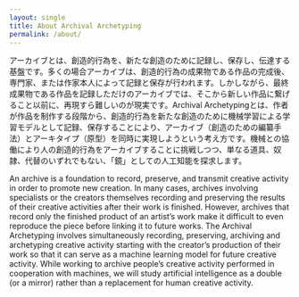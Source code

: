 ```yaml
---
layout: single
title: About Archival Archetyping
permalink: /about/
---
```


アーカイブとは、創造的行為を、新たな創造のために記録し、保存し、伝達する基盤です。多くの場合アーカイブは、創造的行為の成果物である作品の完成後、専門家、または作家本人によって記録と保存が行われます。しかしながら、最終成果物である作品を記録しただけのアーカイブでは、そこから新しい作品に繋げること以前に、再現すら難しいのが現実です。Archival Archetypingとは、作者が作品を制作する段階から、創造的行為を新たな創造のために機械学習による学習モデルとして記録、保存することにより、アーカイブ（創造のための編纂手法）とアーキタイプ（原型）を同時に実現しようという考え方です。機械との協働により人の創造的行為をアーカイブすることに挑戦しつつ、単なる道具、奴隷、代替のいずれでもない、「鏡」としての人工知能を探求します。

An archive is a foundation to record, preserve, and transmit creative activity in order to promote new creation. In many cases, archives involving specialists or the creators themselves recording and preserving the results of their creative activities after their work is finished. However, archives that record only the finished product of an artist’s work make it difficult to even reproduce the piece before linking it to future works. The Archival Archetyping involves simultaneously recording, preserving, archiving and archetyping creative activity starting with the creator’s production of their work so that it can serve as a machine learning model for future creative activity. While working to archive people’s creative activity performed in cooperation with machines, we will study artificial intelligence as a double (or a mirror) rather than a replacement for human creative activity.